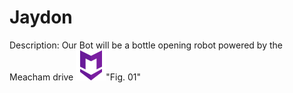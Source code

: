 # Jaydon

Description: Our Bot will be a bottle opening robot powered by the Meacham drive
![alt](https://github.com/adam-p/markdown-here/raw/master/src/common/images/icon48.png)"Fig. 01"

